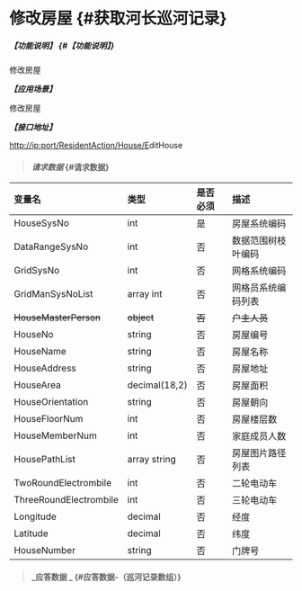 # 修改房屋 {#获取河长巡河记录}

##### _【功能说明】_ {#【功能说明】}

修改房屋

_**【应用场景】**_

修改房屋

_**【接口地址】**_

[http://ip:port/ResidentAction/House/E](http://ip:port/HMQuery/PatrolRiver/GetPatrolRivers)ditHouse

> #### _请求数据_ {#请求数据}

| 变量名 | 类型 | 是否必须 | 描述 |
| :--- | :--- | :--- | :--- |
| HouseSysNo | int | 是 | 房屋系统编码 |
| DataRangeSysNo | int | 否 | 数据范围树枝叶编码 |
| GridSysNo | int | 否 | 网格系统编码 |
| GridManSysNoList | array int | 否 | 网格员系统编码列表 |
| ~~HouseMasterPerson~~ | ~~object~~ | ~~否~~ | ~~户主人员~~ |
| HouseNo | string | 否 | 房屋编号 |
| HouseName | string | 否 | 房屋名称 |
| HouseAddress | string | 否 | 房屋地址 |
| HouseArea | decimal\(18,2\) | 否 | 房屋面积 |
| HouseOrientation | string | 否 | 房屋朝向 |
| HouseFloorNum | int | 否 | 房屋楼层数 |
| HouseMemberNum | int | 否 | 家庭成员人数 |
| HousePathList | array string | 否 | 房屋图片路径列表 |
| TwoRoundElectrombile | int | 否 | 二轮电动车 |
| ThreeRoundElectrombile | int | 否 | 三轮电动车 |
| Longitude | decimal| 否 |经度 |
| Latitude| decimal| 否 |纬度 |
| HouseNumber | string | 否 | 门牌号 |
 




> #### _应答数据 _ {#应答数据-（巡河记录数组）}



